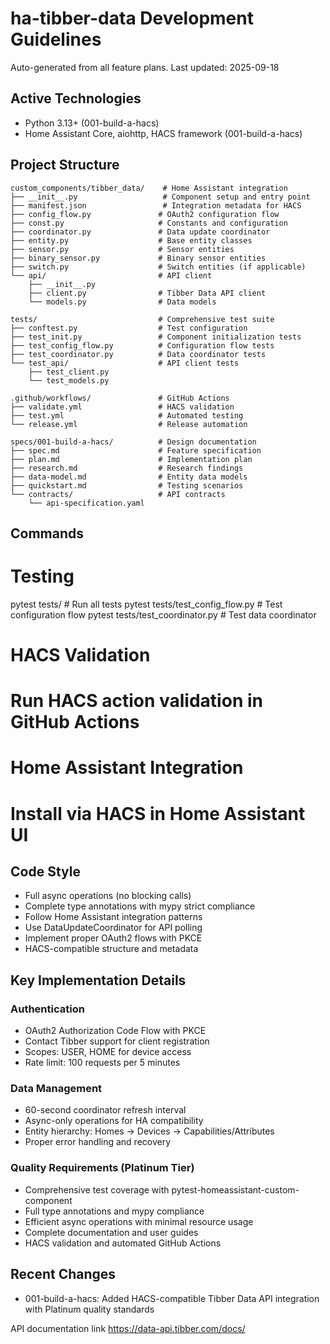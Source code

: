 # ha-tibber-data Development Guidelines

Auto-generated from all feature plans. Last updated: 2025-09-18

## Active Technologies
- Python 3.13+ (001-build-a-hacs)
- Home Assistant Core, aiohttp, HACS framework (001-build-a-hacs)

## Project Structure
```
custom_components/tibber_data/    # Home Assistant integration
├── __init__.py                   # Component setup and entry point
├── manifest.json                 # Integration metadata for HACS
├── config_flow.py               # OAuth2 configuration flow
├── const.py                     # Constants and configuration
├── coordinator.py               # Data update coordinator
├── entity.py                    # Base entity classes
├── sensor.py                    # Sensor entities
├── binary_sensor.py             # Binary sensor entities
├── switch.py                    # Switch entities (if applicable)
└── api/                         # API client
    ├── __init__.py
    ├── client.py                # Tibber Data API client
    └── models.py                # Data models

tests/                           # Comprehensive test suite
├── conftest.py                  # Test configuration
├── test_init.py                 # Component initialization tests
├── test_config_flow.py          # Configuration flow tests
├── test_coordinator.py          # Data coordinator tests
└── test_api/                    # API client tests
    ├── test_client.py
    └── test_models.py

.github/workflows/               # GitHub Actions
├── validate.yml                 # HACS validation
├── test.yml                     # Automated testing
└── release.yml                  # Release automation

specs/001-build-a-hacs/          # Design documentation
├── spec.md                      # Feature specification
├── plan.md                      # Implementation plan
├── research.md                  # Research findings
├── data-model.md                # Entity data models
├── quickstart.md                # Testing scenarios
└── contracts/                   # API contracts
    └── api-specification.yaml
```

## Commands
# Testing
pytest tests/                    # Run all tests
pytest tests/test_config_flow.py # Test configuration flow
pytest tests/test_coordinator.py # Test data coordinator

# HACS Validation
# Run HACS action validation in GitHub Actions

# Home Assistant Integration
# Install via HACS in Home Assistant UI

## Code Style
- Full async operations (no blocking calls)
- Complete type annotations with mypy strict compliance
- Follow Home Assistant integration patterns
- Use DataUpdateCoordinator for API polling
- Implement proper OAuth2 flows with PKCE
- HACS-compatible structure and metadata

## Key Implementation Details

### Authentication
- OAuth2 Authorization Code Flow with PKCE
- Contact Tibber support for client registration
- Scopes: USER, HOME for device access
- Rate limit: 100 requests per 5 minutes

### Data Management
- 60-second coordinator refresh interval
- Async-only operations for HA compatibility
- Entity hierarchy: Homes → Devices → Capabilities/Attributes
- Proper error handling and recovery

### Quality Requirements (Platinum Tier)
- Comprehensive test coverage with pytest-homeassistant-custom-component
- Full type annotations and mypy compliance
- Efficient async operations with minimal resource usage
- Complete documentation and user guides
- HACS validation and automated GitHub Actions

## Recent Changes
- 001-build-a-hacs: Added HACS-compatible Tibber Data API integration with Platinum quality standards

<!-- MANUAL ADDITIONS START -->
API documentation link https://data-api.tibber.com/docs/
<!-- MANUAL ADDITIONS END -->